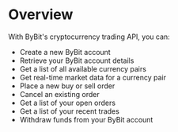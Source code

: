 # Overview

With ByBit's cryptocurrency trading API, you can:

- Create a new ByBit account
- Retrieve your ByBit account details
- Get a list of all available currency pairs
- Get real-time market data for a currency pair
- Place a new buy or sell order
- Cancel an existing order
- Get a list of your open orders
- Get a list of your recent trades
- Withdraw funds from your ByBit account
